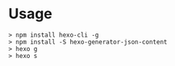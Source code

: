 # Usage

```
> npm install hexo-cli -g
> npm install -S hexo-generator-json-content
> hexo g
> hexo s
```
